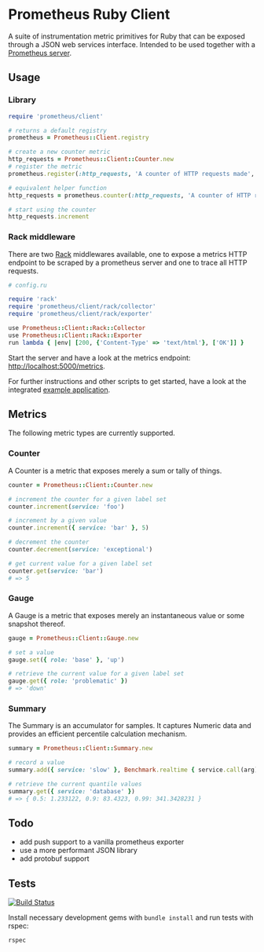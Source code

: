 # Prometheus Ruby Client

A suite of instrumentation metric primitives for Ruby that can be exposed
through a JSON web services interface. Intended to be used together with a
[Prometheus server][1].

## Usage

### Library

```ruby
require 'prometheus/client'

# returns a default registry
prometheus = Prometheus::Client.registry

# create a new counter metric
http_requests = Prometheus::Client::Counter.new
# register the metric
prometheus.register(:http_requests, 'A counter of HTTP requests made', http_requests)

# equivalent helper function
http_requests = prometheus.counter(:http_requests, 'A counter of HTTP requests made')

# start using the counter
http_requests.increment
```

### Rack middleware

There are two [Rack][2] middlewares available, one to expose a metrics HTTP
endpoint to be scraped by a prometheus server and one to trace all HTTP
requests.

```ruby
# config.ru

require 'rack'
require 'prometheus/client/rack/collector'
require 'prometheus/client/rack/exporter'

use Prometheus::Client::Rack::Collector
use Prometheus::Client::Rack::Exporter
run lambda { |env| [200, {'Content-Type' => 'text/html'}, ['OK']] }
```

Start the server and have a look at the metrics endpoint:
[http://localhost:5000/metrics](http://localhost:5000/metrics).

For further instructions and other scripts to get started, have a look at the
integrated [example application](examples/rack/README.md).

## Metrics

The following metric types are currently supported.

### Counter

A Counter is a metric that exposes merely a sum or tally of things.

```ruby
counter = Prometheus::Client::Counter.new

# increment the counter for a given label set
counter.increment(service: 'foo')

# increment by a given value
counter.increment({ service: 'bar' }, 5)

# decrement the counter
counter.decrement(service: 'exceptional')

# get current value for a given label set
counter.get(service: 'bar')
# => 5
```

### Gauge

A Gauge is a metric that exposes merely an instantaneous value or some
snapshot thereof.

```ruby
gauge = Prometheus::Client::Gauge.new

# set a value
gauge.set({ role: 'base' }, 'up')

# retrieve the current value for a given label set
gauge.get({ role: 'problematic' })
# => 'down'
```

### Summary

The Summary is an accumulator for samples. It captures Numeric data and provides
an efficient percentile calculation mechanism.

```ruby
summary = Prometheus::Client::Summary.new

# record a value
summary.add({ service: 'slow' }, Benchmark.realtime { service.call(arg) })

# retrieve the current quantile values
summary.get({ service: 'database' })
# => { 0.5: 1.233122, 0.9: 83.4323, 0.99: 341.3428231 }
```

## Todo

  * add push support to a vanilla prometheus exporter
  * use a more performant JSON library
  * add protobuf support

## Tests

[![Build Status][3]](http://travis-ci.org/prometheus/client_ruby)

Install necessary development gems with `bundle install` and run tests with
rspec:

```bash
rspec
```

[1]: https://github.com/prometheus/prometheus
[2]: http://rack.github.io/
[3]: https://secure.travis-ci.org/prometheus/client_ruby.png?branch=master

